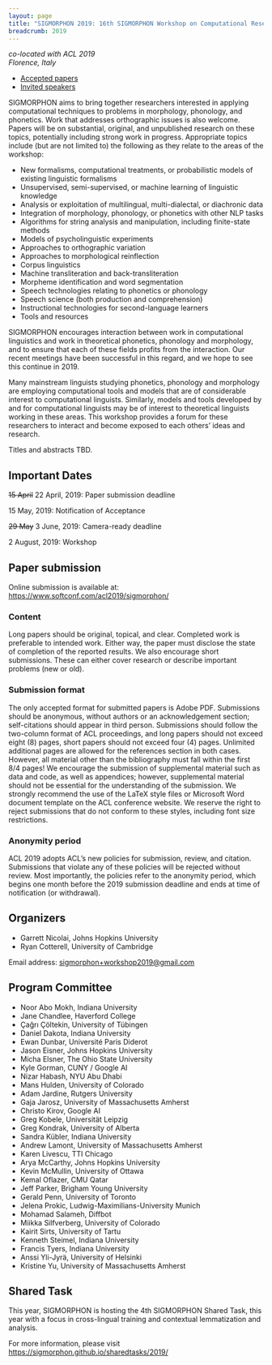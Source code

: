 ```yaml
---
layout: page
title: "SIGMORPHON 2019: 16th SIGMORPHON Workshop on Computational Research in Phonetics, Phonology, and Morphology"
breadcrumb: 2019
---
```


<p><i>
co-located with ACL 2019<br>
Florence, Italy<br>
<!--August 2, 2019-->
</i></p>

- [Accepted papers](accepted)
- [Invited speakers](invited.html)

SIGMORPHON aims to bring together researchers interested in applying computational techniques
to problems in morphology, phonology, and phonetics. Work that addresses orthographic issues is also welcome.
Papers will be on substantial, original, and unpublished research on these topics,
potentially including strong work in progress. Appropriate topics include (but are not limited to) the
following as they relate to the areas of the workshop:

- New formalisms, computational treatments, or probabilistic models of existing linguistic formalisms
- Unsupervised, semi-supervised, or machine learning of linguistic knowledge
- Analysis or exploitation of multilingual, multi-dialectal, or diachronic data
- Integration of morphology, phonology, or phonetics with other NLP tasks
- Algorithms for string analysis and manipulation, including finite-state methods
- Models of psycholinguistic experiments
- Approaches to orthographic variation
- Approaches to morphological reinflection
- Corpus linguistics
- Machine transliteration and back-transliteration
- Morpheme identification and word segmentation
- Speech technologies relating to phonetics or phonology
- Speech science (both production and comprehension)
- Instructional technologies for second-language learners
- Tools and resources

SIGMORPHON encourages interaction between work in computational linguistics
and work in theoretical phonetics, phonology and morphology, and to ensure that
each of these fields profits from the interaction. Our recent meetings have been
successful in this regard, and we hope to see this continue in 2019.

Many mainstream linguists studying phonetics, phonology and morphology
are employing computational tools and models that are of
considerable interest to computational linguists. Similarly, models and tools developed by
and for computational linguists may be of interest to theoretical linguists working in these areas.
This workshop provides a forum for these researchers to interact
and become exposed to each others’ ideas and research.


Titles and abstracts TBD.

## Important Dates

<del>15 April</del> 22 April, 2019: Paper submission deadline

15 May, 2019: Notification of Acceptance

<del>29 May</del> 3 June, 2019: Camera-ready deadline

2 August, 2019: Workshop

## Paper submission

Online submission is available at: <https://www.softconf.com/acl2019/sigmorphon/>

### Content

Long papers should be original, topical, and clear. Completed work is preferable to intended work.
Either way, the paper must disclose the state of completion of the reported results.
We also encourage short submissions. These can either cover research or describe
important problems (new or old).

### Submission format

The only accepted format for submitted papers is Adobe PDF. Submissions should be anonymous,
without authors or an acknowledgement section; self-citations should appear in third person.
Submissions should follow the two-column format of ACL proceedings,
and long papers should not exceed eight (8) pages, short papers should not exceed four (4) pages.
Unlimited additional pages are allowed for the references section in both cases.
However, all material other than the bibliography must fall within the first 8/4 pages!
We encourage the submission of supplemental material such as data and code,
as well as appendices; however, supplemental material should not be essential
for the understanding of the submission.
We strongly recommend the use of the LaTeX style files or Microsoft Word document
template on the ACL conference website. We reserve the right to reject submissions
that do not conform to these styles, including font size restrictions.

### Anonymity period

ACL 2019 adopts ACL’s new policies for submission, review, and citation.
Submissions that violate any of these policies will be rejected without review.
Most importantly, the policies refer to the anonymity period, which begins
one month before the 2019 submission deadline and ends at time of
notification (or withdrawal).

## Organizers

- Garrett Nicolai, Johns Hopkins University
- Ryan Cotterell, University of Cambridge

Email address: <sigmorphon+workshop2019@gmail.com>

## Program Committee

- Noor Abo Mokh, Indiana University
- Jane Chandlee, Haverford College
- Çağrı Çöltekin, University of Tübingen
- Daniel Dakota, Indiana University
- Ewan Dunbar, Université Paris Diderot
- Jason Eisner, Johns Hopkins University
- Micha Elsner, The Ohio State University
- Kyle Gorman, CUNY / Google AI
- Nizar Habash, NYU Abu Dhabi
- Mans Hulden, University of Colorado
- Adam Jardine, Rutgers University
- Gaja Jarosz, University of Massachusetts Amherst
- Christo Kirov, Google AI
- Greg Kobele, Universität Leipzig
- Greg Kondrak, University of Alberta
- Sandra Kübler, Indiana University
- Andrew Lamont, University of Massachusetts Amherst
- Karen Livescu, TTI Chicago
- Arya McCarthy, Johns Hopkins University
- Kevin McMullin, University of Ottawa
- Kemal Oflazer, CMU Qatar
- Jeff Parker, Brigham Young University
- Gerald Penn, University of Toronto
- Jelena Prokic, Ludwig-Maximilians-University Munich
- Mohamad Salameh, Diffbot
- Miikka Silfverberg, University of Colorado
- Kairit Sirts, University of Tartu
- Kenneth Steimel, Indiana University
- Francis Tyers, Indiana University
- Anssi Yli-Jyrä, University of Helsinki
- Kristine Yu, University of Massachusetts Amherst


## Shared Task

This year, SIGMORPHON is hosting the 4th SIGMORPHON Shared Task, this year with a focus in cross-lingual training and contextual lemmatization and analysis.

For more information, please visit <https://sigmorphon.github.io/sharedtasks/2019/>

